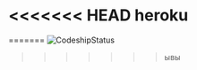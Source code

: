 <<<<<<< HEAD
heroku
======
=======
![CodeshipStatus](https://www.codeship.io/projects/07201d30-44d6-0131-24b0-6eb736dfb67e/status)
>>>>>>> ывы
